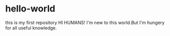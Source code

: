 # hello-world
this is my first repository
HI HUMANS!
I'm new to this world.But I'm hungery for all useful knowledge.
